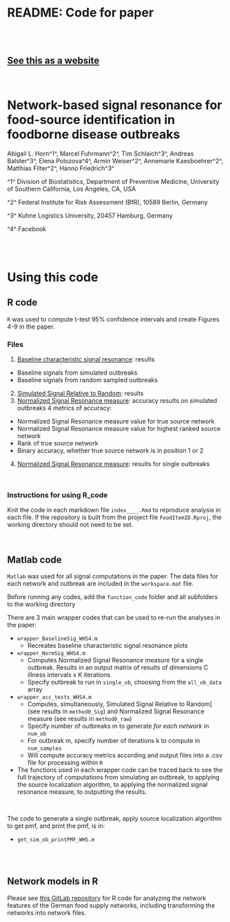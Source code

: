 
# README: Code for paper

<br>
<br>

## [**See this as a website**](https://abigailhorn.github.io/FoodItemID/)

<br>

# Network-based signal resonance for food-source identification in foodborne disease outbreaks

Abigail L. Horn^1^, Marcel Fuhrmann^2^, Tim Schlaich^3^, Andreas Balster^3^, Elena Polozova^4^, Armin Weiser^2^, Annemarie Kaesboehrer^2^, Matthias Filter^2^, Hanno Friedrich^3^

^1^ Division of Biostatistics, Department of Preventive Medicine, University of Southern California, Los Angeles, CA, USA

^2^ Federal Institute for Risk Assessment (BfR), 10589 Berlin, Germany

^3^ Kuhne Logistics University, 20457 Hamburg, Germany

^4^ Facebook

<br> 

<br>

# Using this code

## R code

`R` was used to compute t-test 95% confidence intervals and create Figures 4-9 in the paper.

### Files 

1. [Baseline characteristic signal resonance](index_BaselineSig_simple_plot.html): results
  - Baseline signals from simulated outbreaks
  - Baseline signals from random sampled outbreaks
2. [Simulated Signal Relative to Random](index_AccPlots_raw.html): results
3. [Normalized Signal Resonance measure](index_SimSigR_convergence.html): accuracy results on simulated outbreaks
  4 metrics of accuracy:
  - Normalized Signal Resonance measure value for true source network
  - Normalized Signal Resonance measure value for highest ranked source network
  - Rank of true source network
  - Binary accuracy, whether true source network is in position 1 or 2
4. [Normalized Signal Resonance measure](index_convergence_singleOB.html): results for single outbreaks

<br>

### Instructions for using R_code

Knit the code in each markdown file `index____.Rmd` to reproduce analysis in each file. If the repository is built from the project file `FoodItemID.Rproj`, the working directory should not need to be set.

<br>

## Matlab code

`Matlab` was used for all signal computations in the paper. 
The data files for each network and outbreak are included in the `workspace.mat` file. 

Before running any codes, add the `function_code` folder and all subfolders to the working directory

There are 3 main wrapper codes that can be used to re-run the analyses in the paper:

* `wrapper_BaselineSig_WHS4.m` 
  - Recreates baseline characteristic signal resonance plots 
* `wrapper_NormSig_WHS4.m`
  - Computes Normalized Signal Resonance measure for a single outbreak. Results in an output matrix of results of dimensions C illness intervals x K iterations 
  - Specify outbreak to run in `single_ob`, choosing from the `all_ob_data` array
* `wrapper_acc_tests_WHS4.m`
  - Computes, simultaneously, Simulated Signal Relative to Random] (see results in `method0_Sig`) and Normalized Signal Resonance measure (see results in `method0_raw`)
  - Specify number of outbreaks m to generate *for each network* in `num_ob` 
  - For outbreak m, specify number of iterations k to compute in `num_samples`
  - Will compute accuracy metrics according and output files into a .csv file for processing within `R`
* The functions used in each wrapper code can be traced back to see the full trajectory of computations from simulating an outbreak, to applying the source localization algorithm, to applying the normalized signal resonance measure, to outputting the results.

<br>

The code to generate a single outbreak, apply source localization algorithm to get pmf, and print the pmf, is in:
* `get_sim_ob_printPMF_WHS.m`

<br>
<br>

## Network models in R

Please see [this GitLab repository](https://gitlab.com/DjMaFu/networkfeatures/-/tree/master) for R code for analyzing the network features of the German food supply networks, including transforming the networks into network files.


